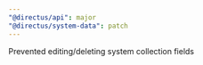 ```yaml
---
"@directus/api": major
"@directus/system-data": patch
---
```


Prevented editing/deleting system collection fields
